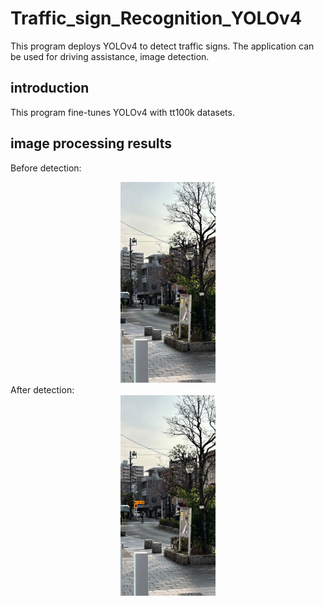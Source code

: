 # Traffic_sign_Recognition_YOLOv4
This program deploys YOLOv4 to detect traffic signs. The application can be used for driving assistance, image detection.

## introduction
This program fine-tunes YOLOv4 with tt100k datasets.


## image processing results

Before detection: <br>
<div style = "text-align: center">
<img src="jap03_origin.jpg" alt="Before detection" height = "30%" width = "30%"/><br>
</div>
After detection:<br>
<div style = "text-align: center">
<img src="jap03.jpg" alt="After detection" style="center" height = "30%" width = "30%"/><br>
</div>
